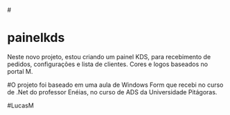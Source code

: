 #<h1> painelkds</h1>
Neste novo projeto, estou criando um painel KDS, para recebimento de pedidos, configurações e lista de clientes.    Cores e logos baseados no portal M.


#O projeto foi baseado em uma aula de Windows Form que recebi no curso de .Net do professor Enéias, no curso de ADS da Universidade Pitágoras.



#LucasM



